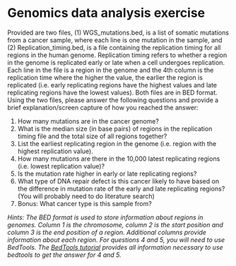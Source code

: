 # Genomics data analysis exercise

Provided are two files, (1) WGS_mutations.bed, is a list of somatic mutations from a cancer sample, where each line is one mutation in the sample, and (2) Replication_timing.bed, is a file containing the replication timing for all regions in the human genome. Replication timing refers to whether a region in the genome is replicated early or late when a cell undergoes replication. Each line in the file is a region in the genome and the 4th column is the replication time where the higher the value, the earlier the region is replicated (i.e. early replicating regions have the highest values and late replicating regions have the lowest values). Both files are in BED format. Using the two files, please answer the following questions and provide a brief explanation/screen capture of how you reached the answer:

1. How many mutations are in the cancer genome?
2. What is the median size (in base pairs) of regions in the replication timing file and the total size of all regions together?
3. List the earliest replicating region in the genome (i.e. region with the highest replication value).
4. How many mutations are there in the 10,000 latest replicating regions (i.e. lowest replication value)?
5. Is the mutation rate higher in early or late replicating regions?
6. What type of DNA repair defect is this cancer likely to have based on the difference in mutation rate of the early and late replicating regions? (You will probably need to do literature search)
7. Bonus: What cancer type is this sample from?

_Hints: The BED format is used to store information about regions in genomes. Column 1 is the chromosome, column 2 is the start position and column 3 is the end position of a region. Additional columns provide information about each region. For questions 4 and 5, you will need to use BedTools. The [BedTools tutorial](http://quinlanlab.org/tutorials/bedtools/bedtools.html) provides all information necessary to use bedtools to get the answer for 4 and 5._


